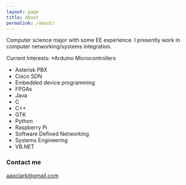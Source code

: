 ```yaml
---
layout: page
title: About
permalink: /about/
---
```


Computer science major with some EE experience.  I presently work in computer networking/systems integration.

Current Interests:
*Arduino Microcontrollers
* Asterisk PBX
* Cisco SDN
* Embedded device programming
* FPGAs
* Java
* C
* C++
* GTK
* Python
* Raspberry Pi
* Software Defined Networking
* Systems Engineering
* VB.NET

### Contact me

[aapclark@gmail.com](mailto:aaplclark@gmail.com)
